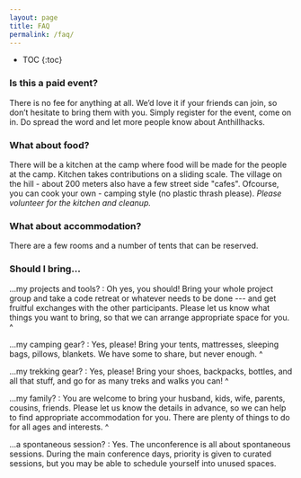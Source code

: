 ```yaml
---
layout: page
title: FAQ
permalink: /faq/
---
```


* TOC
{:toc}

### Is this a paid event?

There is no fee for anything at all. We’d love it if your friends can join, so don’t hesitate to bring them with you. Simply register for the event, come on in. Do spread the word and let more people know about Anthillhacks.

### What about food?

There will be a kitchen at the camp where food will be made for the people at the camp. Kitchen takes contributions on a sliding scale. The village on the hill - about 200 meters also have a few street side "cafes". Ofcourse, you can cook your own - camping style (no plastic thrash please). *Please volunteer for the kitchen and cleanup.*

### What about accommodation?

There are a few rooms and a number of tents that can be reserved.

### Should I bring...

...my projects and tools?
: Oh yes, you should!  Bring your whole project group and take a code retreat or
  whatever needs to be done --- and get fruitful exchanges with the other
  participants.  Please let us know what things you want to bring, so that we
  can arrange appropriate space for you.
^

...my camping gear?
: Yes, please!  Bring your tents, mattresses, sleeping bags, pillows, blankets.
  We have some to share, but never enough.
^

...my trekking gear?
: Yes, please!  Bring your shoes, backpacks, bottles, and all that stuff, and go
  for as many treks and walks you can!
^

...my family?
: You are welcome to bring your husband, kids, wife, parents, cousins, friends.
  Please let us know the details in advance, so we can help to find appropriate
  accommodation for you.  There are plenty of things to do for all ages and
  interests.
^

...a spontaneous session?
: Yes.  The unconference is all about spontaneous sessions.  During the main
  conference days, priority is given to curated sessions, but you may be able to
  schedule yourself into unused spaces.
  
